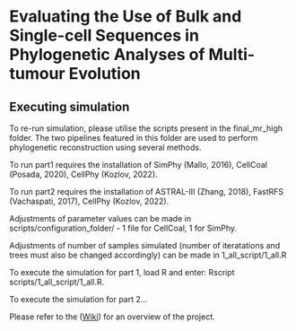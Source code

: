 # Evaluating the Use of Bulk and Single-cell Sequences in Phylogenetic Analyses of Multi-tumour Evolution

## Executing simulation

To re-run simulation, please utilise the scripts present in the final_mr_high folder. The two pipelines featured in this folder are used to perform phylogenetic reconstruction using several methods. 

To run part1 requires the installation of SimPhy (Mallo, 2016), CellCoal (Posada, 2020), CellPhy (Kozlov, 2022). 

To run part2 requires the installation of ASTRAL-III (Zhang, 2018), FastRFS (Vachaspati, 2017), CellPhy (Kozlov, 2022).

Adjustments of parameter values can be made in scripts/configuration_folder/ - 1 file for CellCoal, 1 for SimPhy. 

Adjustments of number of samples simulated (number of iteratations and trees must also be changed accordingly) can be made in 1_all_script/1_all.R

To execute the simulation for part 1, load R and enter: Rscript scripts/1_all_script/1_all.R. 

To execute the simulation for part 2... 

Please refer to the ([Wiki](https://github.com/fu-jono-283/eval-multi-tumour-evo/wiki/Overview)) for an overview of the project. 

